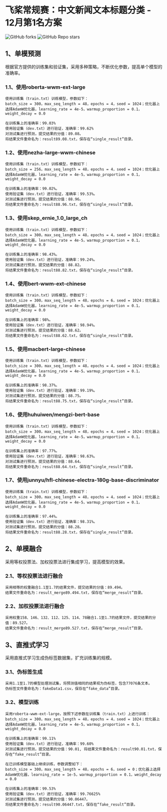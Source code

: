 # 飞桨常规赛：中文新闻文本标题分类 - 12月第1名方案

![GitHub forks](https://img.shields.io/github/forks/GT-ZhangAcer/PythonRepository-Template?style=for-the-badge) ![GitHub Repo stars](https://img.shields.io/github/stars/GT-ZhangAcer/PythonRepository-Template?style=for-the-badge) 

## 1、单模预测

根据官方提供的训练集和验证集，采用多种策略，不断优化参数，提高单个模型的准确率。
### 1.1、使用roberta-wwm-ext-large
``` 
使用训练集（train.txt）训练模型，参数如下：
batch_size = 300，max_seq_length = 48，epochs = 4，seed = 1024；优化器上选择AdamW优化器，learning_rate = 4e-5，warmup_proportion = 0.1，weight_decay = 0.0

在训练集上的准确率：99.03%
使用验证集（dev.txt）进行验证，准确率：99.62%
对测试集进行预测，提交结果的分值：89.08。
将结果文件重命名为：result89.08.txt，保存在“single_result”目录。
``` 

### 1.2、使用nezha-large-wwm-chinese
``` 
使用训练集（train.txt）训练模型，参数如下：
batch_size = 256，max_seq_length = 48，epochs = 4，seed = 1024；优化器上选择AdamW优化器，learning_rate = 4e-5，warmup_proportion = 0.1，weight_decay = 0.0

在训练集上的准确率：99.02%。
使用验证集（dev.txt）进行验证，准确率：99.53%。
对测试集进行预测，提交结果的分值：88.96。
将结果文件重命名为：result88.96.txt，保存在“single_result”目录。
```

### 1.3、使用skep_ernie_1.0_large_ch
``` 
使用训练集（train.txt）训练模型，参数如下：
batch_size = 300，max_seq_length = 48，epochs = 4，seed = 1024；优化器上选择AdamW优化器，learning_rate = 4e-5，warmup_proportion = 0.1，weight_decay = 0.0

在训练集上的准确率：98.43%。
使用验证集（dev.txt）进行验证，准确率：99.24%。
对测试集进行预测，提交结果的分值：88.82。
将结果文件重命名为：result88.82.txt，保存在“single_result”目录。
```

### 1.4、使用bert-wwm-ext-chinese
``` 
使用训练集（train.txt）训练模型，参数如下：
batch_size = 300，max_seq_length = 48，epochs = 6，seed = 1024；优化器上选择AdamW优化器，learning_rate = 4e-5，warmup_proportion = 0.1，weight_decay = 0.0

在训练集上的准确率：98%。
使用验证集（dev.txt）进行验证，准确率：98.94%。
对测试集进行预测，提交结果的分值：88.62。
将结果文件重命名为：result88.62.txt，保存在“single_result”目录。
```

### 1.5、使用macbert-large-chinese
``` 
使用训练集（train.txt）训练模型，参数如下：
batch_size = 300，max_seq_length = 48，epochs = 4，seed = 1024；优化器上选择AdamW优化器，learning_rate = 4e-5，warmup_proportion = 0.1，weight_decay = 0.0

在训练集上的准确率：98.37%。
使用验证集（dev.txt）进行验证，准确率：99.19%。
对测试集进行预测，提交结果的分值：88.75。
将结果文件重命名为：result88.75.txt，保存在“single_result”目录。
```

### 1.6、使用huhuiwen/mengzi-bert-base
``` 
使用训练集（train.txt）训练模型，参数如下：
batch_size = 300，max_seq_length = 48，epochs = 4，seed = 1024；优化器上选择AdamW优化器，learning_rate = 4e-5，warmup_proportion = 0.1，weight_decay = 0.0

在训练集上的准确率：97.77%。
使用验证集（dev.txt）进行验证，准确率：98.63%。
对测试集进行预测，提交结果的分值：88.64。
将结果文件重命名为：result88.64.txt，保存在“single_result”目录。
```

### 1.7、使用junnyu/hfl-chinese-electra-180g-base-discriminator
``` 
使用训练集（train.txt）训练模型，参数如下：
batch_size = 300，max_seq_length = 48，epochs = 4，seed = 1024；优化器上选择AdamW优化器，learning_rate = 4e-5，warmup_proportion = 0.1，weight_decay = 0.0

在训练集上的准确率：97.44%。
使用验证集（dev.txt）进行验证，准确率：98.31%。
对测试集进行预测，提交结果的分值：88.28。
将结果文件重命名为：result88.28.txt，保存在“single_result”目录。
```

## 2、单模融合

采用等权投票法、加权投票法进行集成学习，提高模型的效果。
### 2.1、等权投票法进行融合
``` 
采用相等的权重融合1.1至1.7的结果文件，提交结果的分值：89.494。
结果文件重命名为：result_merge89.494.txt，保存在“merge_result”目录。
``` 

### 2.2、加权投票法进行融合
``` 
采用权重158、146、132、112、125、114、78融合1.1至1.7的结果文件，提交结果的分值：89.527。
结果文件重命名为：result_merge89.527.txt，保存在“merge_result”目录。
```

## 3、直推式学习

采用直推式学习生成伪标签数据集，扩充训练集的规模。
### 3.1、伪标签生成
``` 
采用1.1至1.7的模型处理测试集，将预测值相同的结果视为伪标签，包含77076条文本。
伪标签文件重命名为：fakeData1.csv，保存在“fake_data”目录。
``` 

### 3.2、模型训练
``` 
采用roberta-wwm-ext-large，按照下述参数在训练集（train.txt）上进行训练：
batch_size = 300，max_seq_length = 48，epochs = 4，seed = 1024；优化器上选择AdamW优化器，learning_rate = 4e-5，warmup_proportion = 0.1，weight_decay = 0.0

在训练集上的准确率：99.11%
使用验证集（dev.txt）进行验证，准确率：99.60%
对测试集进行预测，提交结果的分值：90.01, 将结果文件重命名为：result90.01.txt，保存在“fake_result”目录。

在已训练模型基础上继续训练，参数调整如下：
batch_size = 300，max_seq_length = 48，epochs = 6，seed = 0；优化器上选择AdamW优化器，learning_rate = 1e-5，warmup_proportion = 0.1，weight_decay = 0.0

在训练集上的准确率：99.53%
使用验证集（dev.txt）进行验证，准确率：99.76625%
对测试集进行预测，提交结果的分值：90.06447。
将结果文件重命名为：result90.06447.txt，保存在“fake_result”目录。
```

